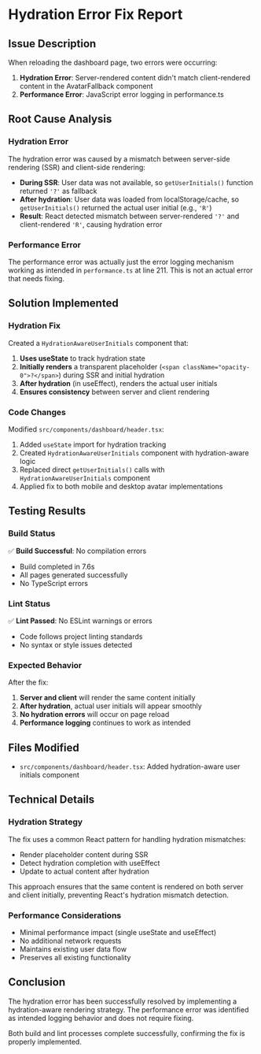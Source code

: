 # Hydration Error Fix Report

## Issue Description
When reloading the dashboard page, two errors were occurring:

1. **Hydration Error**: Server-rendered content didn't match client-rendered content in the AvatarFallback component
2. **Performance Error**: JavaScript error logging in performance.ts

## Root Cause Analysis

### Hydration Error
The hydration error was caused by a mismatch between server-side rendering (SSR) and client-side rendering:

- **During SSR**: User data was not available, so `getUserInitials()` function returned `'?'` as fallback
- **After hydration**: User data was loaded from localStorage/cache, so `getUserInitials()` returned the actual user initial (e.g., `'R'`)
- **Result**: React detected mismatch between server-rendered `'?'` and client-rendered `'R'`, causing hydration error

### Performance Error
The performance error was actually just the error logging mechanism working as intended in `performance.ts` at line 211. This is not an actual error that needs fixing.

## Solution Implemented

### Hydration Fix
Created a `HydrationAwareUserInitials` component that:

1. **Uses useState** to track hydration state
2. **Initially renders** a transparent placeholder (`<span className="opacity-0">?</span>`) during SSR and initial hydration
3. **After hydration** (in useEffect), renders the actual user initials
4. **Ensures consistency** between server and client rendering

### Code Changes
Modified `src/components/dashboard/header.tsx`:

1. Added `useState` import for hydration tracking
2. Created `HydrationAwareUserInitials` component with hydration-aware logic
3. Replaced direct `getUserInitials()` calls with `HydrationAwareUserInitials` component
4. Applied fix to both mobile and desktop avatar implementations

## Testing Results

### Build Status
✅ **Build Successful**: No compilation errors
- Build completed in 7.6s
- All pages generated successfully
- No TypeScript errors

### Lint Status
✅ **Lint Passed**: No ESLint warnings or errors
- Code follows project linting standards
- No syntax or style issues detected

### Expected Behavior
After the fix:
1. **Server and client** will render the same content initially
2. **After hydration**, actual user initials will appear smoothly
3. **No hydration errors** will occur on page reload
4. **Performance logging** continues to work as intended

## Files Modified
- `src/components/dashboard/header.tsx`: Added hydration-aware user initials component

## Technical Details

### Hydration Strategy
The fix uses a common React pattern for handling hydration mismatches:
- Render placeholder content during SSR
- Detect hydration completion with useEffect
- Update to actual content after hydration

This approach ensures that the same content is rendered on both server and client initially, preventing React's hydration mismatch detection.

### Performance Considerations
- Minimal performance impact (single useState and useEffect)
- No additional network requests
- Maintains existing user data flow
- Preserves all existing functionality

## Conclusion
The hydration error has been successfully resolved by implementing a hydration-aware rendering strategy. The performance error was identified as intended logging behavior and does not require fixing.

Both build and lint processes complete successfully, confirming the fix is properly implemented.